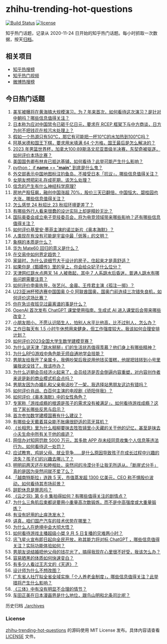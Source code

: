 # zhihu-trending-hot-questions

[![Build Status](https://github.com/justjavac/zhihu-trending-hot-questions/workflows/ci/badge.svg?branch=master)](https://github.com/justjavac/zhihu-trending-hot-questions/actions)
[![license](https://img.shields.io/github/license/justjavac/zhihu-trending-hot-questions)](https://github.com/justjavac/zhihu-trending-hot-questions/blob/master/LICENSE)

知乎热门话题，记录从 2020-11-24
日开始的知乎热门话题。每小时抓取一次数据，按天[归档](./archives)。

## 相关项目

- [知乎热搜榜](https://github.com/justjavac/zhihu-trending-top-search)
- [知乎热门视频](https://github.com/justjavac/zhihu-trending-hot-video)
- [微博热搜榜](https://github.com/justjavac/weibo-trending-hot-search)

## 今日热门话题

<!-- BEGIN -->
<!-- 最后更新时间 Thu Sep 07 2023 02:22:13 GMT+0800 (China Standard Time) -->

1. [美军被曝将在黄海搞大规模演习，为 7 年来首次，如何看待这次演习？是针对中朝吗？哪些信息值得关注？](https://www.zhihu.com/question/620734891)
1. [日本称为应对中国禁令已砸千亿日元，要求在 RCEP 框架下与中方商谈，日方为何不把钱花在核污水处理上？](https://www.zhihu.com/question/620735600)
1. [假如一个热源只有50℃，那它有可能把一杯10℃的水加热到100℃吗？](https://www.zhihu.com/question/620587796)
1. [阿基米德和国王下棋，要求用米填满 64 个方格，国王最后是怎么解决的？](https://www.zhihu.com/question/380875083)
1. [2023 年男篮世界杯，加拿大100:89斯洛文尼亚晋级半决赛，东契奇被驱逐，如何评价本场比赛？](https://www.zhihu.com/question/620816969)
1. [美国国务卿布林肯已抵达基辅，如何看待？此举可能产生什么影响？](https://www.zhihu.com/question/620743214)
1. [python： if **name** == "**main**" 到底是什么鬼？](https://www.zhihu.com/question/620332455)
1. [外交部表示中国地图标注钓鱼岛，不接受日本「抗议」，哪些信息值得关注？](https://www.zhihu.com/question/620753688)
1. [女朋友想把彩礼存成死期，该怎么处理？](https://www.zhihu.com/question/613858246)
1. [信念的产生有什么神经科学原理?](https://www.zhihu.com/question/616602581)
1. [房地产股狂飙，融创中国涨超 70%，股价三天已翻倍，中国恒大、碧桂园也大涨，哪些信息值得关注？](https://www.zhihu.com/question/620733818)
1. [怎么感觉 24 秋招比 23 秋招环境更差了？](https://www.zhihu.com/question/618357219)
1. [有哪些外行人看来很蠢的设计实际上却是精妙无比？](https://www.zhihu.com/question/32189846)
1. [国际奥委会成立电子竞技委员会，将为电竞领域带来哪些影响？还有哪些信息值得关注？](https://www.zhihu.com/question/620756674)
1. [如何评价基里安·墨菲主演的诺兰新片《奥本海默》？](https://www.zhihu.com/question/610975305)
1. [人类现在有没有可能是宇宙中最「低等」的文明？](https://www.zhihu.com/question/354381417)
1. [象棋的本质是什么？](https://www.zhihu.com/question/464431357)
1. [华为 Mate60 回归的意义是什么？](https://www.zhihu.com/question/619988035)
1. [在交易中如何界定趋势？](https://www.zhihu.com/question/614866402)
1. [家装时，为什么说细节大于设计的房子，住起来才是真舒适？](https://www.zhihu.com/question/620402472)
1. [如果你是《甄嬛传》里的皇上，你会给众妃子什么位分？](https://www.zhihu.com/question/564564424)
1. [天津网红跳水点两天 14 人被救起，其中 7 人系跳水后昏迷，普通人跳水有哪些问题需要注意？](https://www.zhihu.com/question/620710102)
1. [如何评价申奥执导，张艺兴、金晨、王传君主演《孤注一掷》？](https://www.zhihu.com/question/615766448)
1. [U23亚洲杯预选赛中国国奥 0-0 阿联酋国奥，国奥门前连续三次错失良机，如何评价这场比赛？](https://www.zhihu.com/question/620806508)
1. [你在急诊夜班见过最离谱的事是什么？](https://www.zhihu.com/question/620185204)
1. [OpenAI 首次发布 ChatGPT 课堂使用指南，生成式 AI 进入课堂后会带来哪些改变？](https://www.zhihu.com/question/620763433)
1. [小朋友胆小，不愿认识陌生人，怕别人水平比他高，比不过别人，怎么办？](https://www.zhihu.com/question/620357704)
1. [工作日每天有 1.5 小时午休想用来健身，但工作强度较大，我该如何合理安排计划？](https://www.zhihu.com/question/619485763)
1. [如何评价2023全国大学生数学建模竞赛？](https://www.zhihu.com/question/620247614)
1. [为什么说天津「跳水掰掰」们的生活状态值得羡慕？他们身上有哪些精神？](https://www.zhihu.com/question/620762950)
1. [为什么RPG游戏中角色能无师自通地学会技能？](https://www.zhihu.com/question/620677749)
1. [男朋友给我开了亲属卡，我俩吵架后我说用他钱买蛋糕，他就把钱转到小号里骗我说没钱了，我该咋办？](https://www.zhihu.com/question/619703375)
1. [为什么近期会员经济火起来了，会员经济是否会倒逼内容重塑，对内容创作者来说是新的商业模式机会点吗？](https://www.zhihu.com/question/620717271)
1. [男朋友因为办婚礼和父亲电话吵了一架，我选择站男朋友这边有错吗？](https://www.zhihu.com/question/620605475)
1. [如何评价肖战、白百何主演的电视剧《骄阳伴我》？](https://www.zhihu.com/question/620176664)
1. [如何评价《奥本海默》中的女性角色？](https://www.zhihu.com/question/620151160)
1. [专家称「游戏成瘾的根源是孩子的需求没有被满足」，如何看待游戏成瘾？这给了家长哪些反思与启示？](https://www.zhihu.com/question/619992295)
1. [首次参加数学建模国赛有什么建议？](https://www.zhihu.com/question/620620673)
1. [有哪些全天戴着耳朵能不胀痛很舒适的蓝牙耳机？](https://www.zhihu.com/question/596894468)
1. [《长相思》里为什么相柳要抹去狌狌镜里小夭藏的关于他的记忆，甚至是抹去小夭生命中所有关于他的痕迹？](https://www.zhihu.com/question/46606196)
1. [网信办对知网罚款 5000 万元，其多款 APP 存未经同意收集个人信息等违法行为，如何看待这一处罚？](https://www.zhihu.com/question/620759654)
1. [应试教育、鸡娃父母、就业竞争……是什么原因导致孩子在成长过程中兴趣的流失？孩子们的兴趣去哪儿了？](https://www.zhihu.com/question/620575166)
1. [明明前两天还在和睦相处，突然间的冷漠分手让我无所适从，「断崖式分手」真的是因为突然间就不爱了么？](https://www.zhihu.com/question/620608123)
1. [「越南特斯拉」连跌 5 天，市值蒸发超 1300 亿美元，CEO 称不惧股价波动，如何看待其市场前景？](https://www.zhihu.com/question/620706879)
1. [辞职休息是罪恶吗？](https://www.zhihu.com/question/620419115)
1. [《云之羽》第 6-8 集拍得如何？有哪些值得关注的剧情点？](https://www.zhihu.com/question/620633880)
1. [为什么三角肌后束都说要用小重量高次数锻炼，而不是中高强度或大重量锻炼？](https://www.zhihu.com/question/619368737)
1. [有没有好用的止痒洗发水？](https://www.zhihu.com/question/604370854)
1. [讲真，咱们国产汽车的技术优势在哪里？](https://www.zhihu.com/question/620195357)
1. [为什么人在绝境中会大彻大悟？](https://www.zhihu.com/question/597324636)
1. [如何看待游戏主播超级小桀 9 月 5 日复播的灾难两小时？](https://www.zhihu.com/question/620606412)
1. [讯飞星火宣布即日起向全民开放，称其能力将对标 ChatGPT ，哪些信息值得关注？实际功能体验如何？](https://www.zhihu.com/question/620604091)
1. [男朋友说结婚把他父母的钱花光了，搞得我现在心里很不好受，我该怎么办？](https://www.zhihu.com/question/619847948)
1. [容易晒黑的体质如何快速变白？](https://www.zhihu.com/question/612385471)
1. [有多少人看过王志文的《天道》？](https://www.zhihu.com/question/345522365)
1. [设计师为什么不想改图？](https://www.zhihu.com/question/546432783)
1. [广东省人社厅拟全省全域实施「个人养老金制度」，哪些信息值得关注？此举措将产生什么影响？](https://www.zhihu.com/question/620709038)
1. [《三体》中有没有明显不合理的情节？](https://www.zhihu.com/question/356349222)
1. [车田正美在日本漫画界是什么地位，跟鸟山明和北条司比呢？](https://www.zhihu.com/question/36042425)

<!-- END -->

历史归档 [./archives](./archives)

### License

[zhihu-trending-hot-questions](https://github.com/justjavac/zhihu-trending-hot-questions)
的源码使用 MIT License 发布。具体内容请查看 [LICENSE](./LICENSE) 文件。
